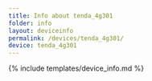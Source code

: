 ```yaml
---
title: Info about tenda_4g301
folder: info
layout: deviceinfo
permalink: /devices/tenda_4g301/
device: tenda_4g301
---
```

{% include templates/device_info.md %}
